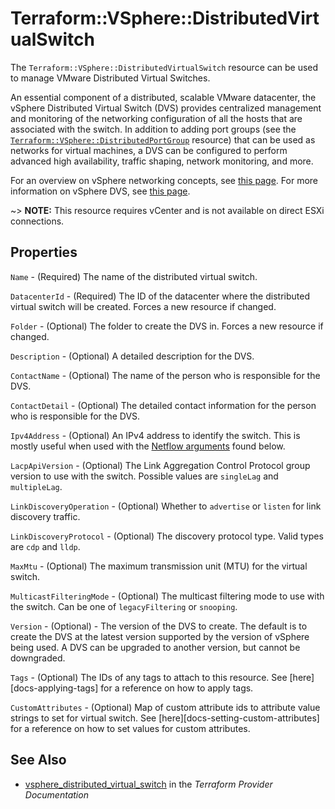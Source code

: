# Terraform::VSphere::DistributedVirtualSwitch

The `Terraform::VSphere::DistributedVirtualSwitch` resource can be used to manage VMware
Distributed Virtual Switches.

An essential component of a distributed, scalable VMware datacenter, the
vSphere Distributed Virtual Switch (DVS) provides centralized management and
monitoring of the networking configuration of all the hosts that are associated
with the switch. In addition to adding port groups (see the
[`Terraform::VSphere::DistributedPortGroup`][distributed-port-group] resource) that can
be used as networks for virtual machines, a DVS can be configured to perform
advanced high availability, traffic shaping, network monitoring, and more.

For an overview on vSphere networking concepts, see [this
page][ref-vsphere-net-concepts]. For more information on vSphere DVS, see [this
page][ref-vsphere-dvs].

[distributed-port-group]: /docs/providers/vsphere/r/distributed_port_group.html
[ref-vsphere-net-concepts]: https://docs.vmware.com/en/VMware-vSphere/6.5/com.vmware.vsphere.networking.doc/GUID-2B11DBB8-CB3C-4AFF-8885-EFEA0FC562F4.html
[ref-vsphere-dvs]: https://docs.vmware.com/en/VMware-vSphere/6.5/com.vmware.vsphere.networking.doc/GUID-375B45C7-684C-4C51-BA3C-70E48DFABF04.html

~> **NOTE:** This resource requires vCenter and is not available on direct ESXi
connections.

## Properties

`Name` - (Required) The name of the distributed virtual switch.

`DatacenterId` - (Required) The ID of the datacenter where the distributed virtual switch will be created. Forces a new resource if changed.

`Folder` - (Optional) The folder to create the DVS in. Forces a new resource if changed.

`Description` - (Optional) A detailed description for the DVS.

`ContactName` - (Optional) The name of the person who is responsible for the DVS.

`ContactDetail` - (Optional) The detailed contact information for the person who is responsible for the DVS.

`Ipv4Address` - (Optional) An IPv4 address to identify the switch. This is mostly useful when used with the [Netflow arguments](#netflow-arguments) found below.

`LacpApiVersion` - (Optional) The Link Aggregation Control Protocol group version to use with the switch. Possible values are `singleLag` and `multipleLag`.

`LinkDiscoveryOperation` - (Optional) Whether to `advertise` or `listen` for link discovery traffic.

`LinkDiscoveryProtocol` - (Optional) The discovery protocol type. Valid types are `cdp` and `lldp`.

`MaxMtu` - (Optional) The maximum transmission unit (MTU) for the virtual switch.

`MulticastFilteringMode` - (Optional) The multicast filtering mode to use with the switch. Can be one of `legacyFiltering` or `snooping`.

`Version` - (Optional) - The version of the DVS to create. The default is to create the DVS at the latest version supported by the version of vSphere being used. A DVS can be upgraded to another version, but cannot be downgraded.

`Tags` - (Optional) The IDs of any tags to attach to this resource. See [here][docs-applying-tags] for a reference on how to apply tags.

`CustomAttributes` - (Optional) Map of custom attribute ids to attribute value strings to set for virtual switch. See [here][docs-setting-custom-attributes] for a reference on how to set values for custom attributes.


## See Also

* [vsphere_distributed_virtual_switch](https://www.terraform.io/docs/providers/vsphere/r/distributed_virtual_switch.html) in the _Terraform Provider Documentation_